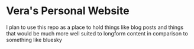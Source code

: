 # Vera's Personal Website

I plan to use this repo as a place to hold things like blog posts and things that would be much more well suited to longform content in comparison to something like bluesky
